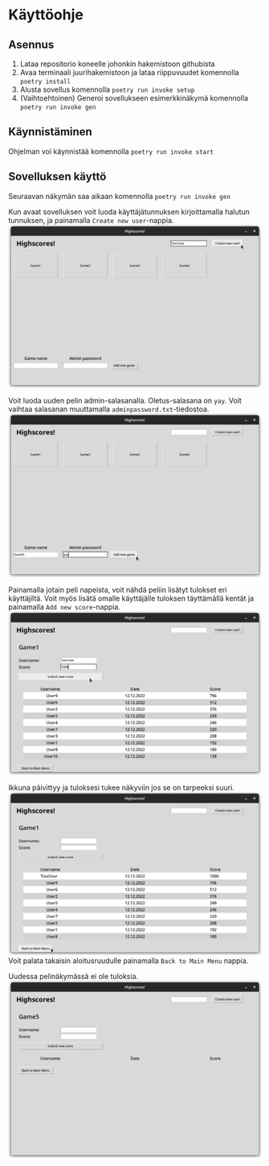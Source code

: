 # Käyttöohje

## Asennus
1.   Lataa repositorio koneelle johonkin hakemistoon githubista
2.   Avaa terminaali juurihakemistoon ja lataa riippuvuudet komennolla ```poetry install```
3. Alusta sovellus komennolla ```poetry run invoke setup```
4. (Vaihtoehtoinen) Generoi sovellukseen esimerkkinäkymä komennolla ```poetry run invoke gen```

## Käynnistäminen
Ohjelman voi käynnistää komennolla ```poetry run invoke start```

## Sovelluksen käyttö
Seuraavan näkymän saa aikaan komennolla `poetry run invoke gen`

Kun avaat sovelluksen voit luoda käyttäjätunnuksen kirjoittamalla halutun tunnuksen, ja painamalla `Create new user`-nappia.
![](./pics/MainMenu.png)


Voit luoda uuden pelin admin-salasanalla. Oletus-salasana on `yay`. Voit vaihtaa salasanan muuttamalla `adminpassword.txt`-tiedostoa.
![](./pics/CreateNewGame.png)


Painamalla jotain peli napeista, voit nähdä peliin lisätyt tulokset eri käyttäjiltä. Voit myös lisätä omalle käyttäjälle tuloksen täyttämällä kentät ja painamalla `Add new score`-nappia.
![](./pics/AddNewScore.png)

Ikkuna päivittyy ja tuloksesi tukee näkyviin jos se on tarpeeksi suuri.
![](./pics/ScoreUpdates.png)
Voit palata takaisin aloitusruudulle painamalla `Back to Main Menu` nappia.

Uudessa pelinäkymässä ei ole tuloksia.
![](./pics/NewGameView.png)